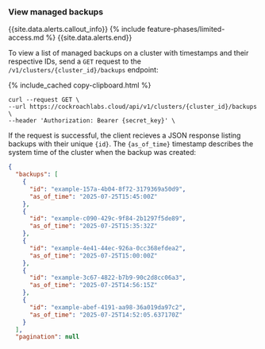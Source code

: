### View managed backups

{{site.data.alerts.callout_info}}
{% include feature-phases/limited-access.md %}
{{site.data.alerts.end}}

To view a list of managed backups on a cluster with timestamps and their respective IDs, send a `GET` request to the `/v1/clusters/{cluster_id}/backups` endpoint:

{% include_cached copy-clipboard.html %}
~~~ shell
curl --request GET \
--url https://cockroachlabs.cloud/api/v1/clusters/{cluster_id}/backups \
--header 'Authorization: Bearer {secret_key}' \
~~~

If the request is successful, the client recieves a JSON response listing backups with their unique `{id}`. The `{as_of_time}` timestamp describes the system time of the cluster when the backup was created:

~~~ json
{
  "backups": [
    {
      "id": "example-157a-4b04-8f72-3179369a50d9",
      "as_of_time": "2025-07-25T15:45:00Z"
    },
    {
      "id": "example-c090-429c-9f84-2b1297f5de89",
      "as_of_time": "2025-07-25T15:35:32Z"
    },
    {
      "id": "example-4e41-44ec-926a-0cc368efdea2",
      "as_of_time": "2025-07-25T15:00:00Z"
    },
    {
      "id": "example-3c67-4822-b7b9-90c2d8cc06a3",
      "as_of_time": "2025-07-25T14:56:15Z"
    },
    {
      "id": "example-abef-4191-aa98-36a019da97c2",
      "as_of_time": "2025-07-25T14:52:05.637170Z"
    }
  ],
  "pagination": null
~~~
